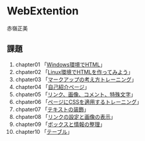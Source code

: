 # WebExtention
赤嶺正美  

## 課題
1. chapter01 「[Windows環境でHTML](chapter01/ch01-firsthtml)」
2. chpater02 「[Linux環境でHTMLを作ってみよう](chapter02/ch02-firsthtml-linux.html)」
3. chpater03 「[マークアップの考え方トレーニング](chapter03/ch03-markuptag1.html)」
4. chapter04 「[自己紹介ページ](chapter04/ch04-markuptag1.html)」
5. chpater05 「[リンク、画像、コメント、特殊文字](chapter05/ch05-marktag2.html)」
6. chpater06 「[ページにCSSを適用するトレーニング](chapter06/ch06-index.html)」
7. chpater07 「[テキストの装飾](chapter07/ch07-fonstyle.html)」
8. chpater08 「[リンクの設定と画像の表示](chapter08/ch08-linking.html)」
9. chapter09 「[ボックスと情報の整理](chapter09/ch09-boxcss.html)」
10. chapter10 「[テーブル](chapter10/ch10-table.html)」
